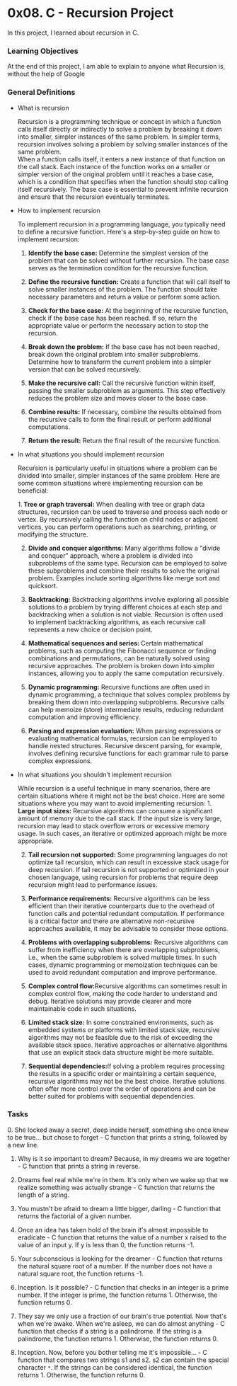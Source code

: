 <h1>0x08. C - Recursion Project</h1>
<p> In this project, I learned about recursion in C.</p>

<h3>Learning Objectives</h3>
<p>At the end of this project, I am able to explain to anyone what Recursion is, without the help of Google</p>

<h3>General Definitions</h3>
<ul>
<li>What is recursion</li>
<p>Recursion is a programming technique or concept in which a function calls itself directly or indirectly to solve a problem by breaking it down into smaller, simpler instances of the same problem. In simpler terms, recursion involves solving a problem by solving smaller instances of the same problem.<br> When a function calls itself, it enters a new instance of that function on the call stack. Each instance of the function works on a smaller or simpler version of the original problem until it reaches a base case, which is a condition that specifies when the function should stop calling itself recursively. The base case is essential to prevent infinite recursion and ensure that the recursion eventually terminates.</p>
<li>How to implement recursion</li>
<p>To implement recursion in a programming language, you typically need to define a recursive function. Here's a step-by-step guide on how to implement recursion:

1. <b>Identify the base case:</b> Determine the simplest version of the problem that can be solved without further recursion. The base case serves as the termination condition for the recursive function.

2. <b>Define the recursive function:</b> Create a function that will call itself to solve smaller instances of the problem. The function should take necessary parameters and return a value or perform some action.

3. <b>Check for the base case:</b> At the beginning of the recursive function, check if the base case has been reached. If so, return the appropriate value or perform the necessary action to stop the recursion.

4. <b>Break down the problem:</b> If the base case has not been reached, break down the original problem into smaller subproblems. Determine how to transform the current problem into a simpler version that can be solved recursively.

5. <b>Make the recursive call:</b> Call the recursive function within itself, passing the smaller subproblem as arguments. This step effectively reduces the problem size and moves closer to the base case.

6. <b>Combine results:</b> If necessary, combine the results obtained from the recursive calls to form the final result or perform additional computations.

7. <b>Return the result:</b> Return the final result of the recursive function.</p>
<li>In what situations you should implement recursion</li>
<p>Recursion is particularly useful in situations where a problem can be divided into smaller, simpler instances of the same problem. Here are some common situations where implementing recursion can be beneficial:

1.<b> Tree or graph traversal:</b> When dealing with tree or graph data structures, recursion can be used to traverse and process each node or vertex. By recursively calling the function on child nodes or adjacent vertices, you can perform operations such as searching, printing, or modifying the structure.

2. <b>Divide and conquer algorithms:</b> Many algorithms follow a "divide and conquer" approach, where a problem is divided into subproblems of the same type. Recursion can be employed to solve these subproblems and combine their results to solve the original problem. Examples include sorting algorithms like merge sort and quicksort.

3. <b>Backtracking:</b> Backtracking algorithms involve exploring all possible solutions to a problem by trying different choices at each step and backtracking when a solution is not viable. Recursion is often used to implement backtracking algorithms, as each recursive call represents a new choice or decision point.

4. <b>Mathematical sequences and series: </b>Certain mathematical problems, such as computing the Fibonacci sequence or finding combinations and permutations, can be naturally solved using recursive approaches. The problem is broken down into simpler instances, allowing you to apply the same computation recursively.

5. <b>Dynamic programming:</b> Recursive functions are often used in dynamic programming, a technique that solves complex problems by breaking them down into overlapping subproblems. Recursive calls can help memoize (store) intermediate results, reducing redundant computation and improving efficiency.

6. <b>Parsing and expression evaluation:</b> When parsing expressions or evaluating mathematical formulas, recursion can be employed to handle nested structures. Recursive descent parsing, for example, involves defining recursive functions for each grammar rule to parse complex expressions.</p>
<li>In what situations you shouldn’t implement recursion</li>
<p>While recursion is a useful technique in many scenarios, there are certain situations where it might not be the best choice. Here are some situations where you may want to avoid implementing recursion:
1. <b>Large input sizes:</b> Recursive algorithms can consume a significant amount of memory due to the call stack. If the input size is very large, recursion may lead to stack overflow errors or excessive memory usage. In such cases, an iterative or optimized approach might be more appropriate.

2. <b>Tail recursion not supported:</b> Some programming languages do not optimize tail recursion, which can result in excessive stack usage for deep recursion. If tail recursion is not supported or optimized in your chosen language, using recursion for problems that require deep recursion might lead to performance issues.

3. <b>Performance requirements:</b> Recursive algorithms can be less efficient than their iterative counterparts due to the overhead of function calls and potential redundant computation. If performance is a critical factor and there are alternative non-recursive approaches available, it may be advisable to consider those options.

4. <b>Problems with overlapping subproblems:</b> Recursive algorithms can suffer from inefficiency when there are overlapping subproblems, i.e., when the same subproblem is solved multiple times. In such cases, dynamic programming or memoization techniques can be used to avoid redundant computation and improve performance.

5. <b>Complex control flow:</b>Recursive algorithms can sometimes result in complex control flow, making the code harder to understand and debug. Iterative solutions may provide clearer and more maintainable code in such situations.

6. <b>Limited stack size:</b> In some constrained environments, such as embedded systems or platforms with limited stack size, recursive algorithms may not be feasible due to the risk of exceeding the available stack space. Iterative approaches or alternative algorithms that use an explicit stack data structure might be more suitable.

7. <b>Sequential dependencies:</b>If solving a problem requires processing the results in a specific order or maintaining a certain sequence, recursive algorithms may not be the best choice. Iterative solutions often offer more control over the order of operations and can be better suited for problems with sequential dependencies.</p>
</ul>

<h3>Tasks</h3>
<p>
0. She locked away a secret, deep inside herself, something she once knew to be true... but chose to forget - C function that prints a string, followed by a new line.

1. Why is it so important to dream? Because, in my dreams we are together - C function that prints a string in reverse.

2. Dreams feel real while we're in them. It's only when we wake up that we realize something was actually strange - C function that returns the length of a string.

3. You mustn't be afraid to dream a little bigger, darling - C function that returns the factorial of a given number.

4. Once an idea has taken hold of the brain it's almost impossible to eradicate - C function that returns the value of a number x raised to the value of an input y. If y is less than 0, the function returns -1.

5. Your subconscious is looking for the dreamer - C function that returns the natural square root of a number. If the number does not have a natural square root, the function returns -1.

6. Inception. Is it possible? - C function that checks in an integer is a prime number. If the integer is prime, the function returns 1. Otherwise, the function returns 0.

7. They say we only use a fraction of our brain's true potential. Now that's when we're awake. When we're asleep, we can do almost anything - C function that checks if a string is a palindrome. If the string is a palindrome, the function returns 1. Otherwise, the function returns 0.

8. Inception. Now, before you bother telling me it's impossible... - C function that compares two strings s1 and s2. s2 can contain the special character `*`.  If the strings can be considered identical, the function returns 1. Otherwise, the function returns 0. </p>

